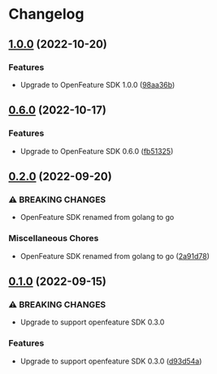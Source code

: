 # Changelog

## [1.0.0](https://github.com/rollout/cloudbees-openfeature-provider-go/compare/v0.6.0...v1.0.0) (2022-10-20)


### Features

* Upgrade to OpenFeature SDK 1.0.0 ([98aa36b](https://github.com/rollout/cloudbees-openfeature-provider-go/commit/98aa36b8befc06aa76a35ef0244edaa4d559a256))

## [0.6.0](https://github.com/rollout/cloudbees-openfeature-provider-go/compare/v0.2.0...v0.6.0) (2022-10-17)


### Features

* Upgrade to OpenFeature SDK 0.6.0 ([fb51325](https://github.com/rollout/cloudbees-openfeature-provider-go/commit/fb513253e83d46055e91112ad729b4363c54f339))

## [0.2.0](https://github.com/rollout/cloudbees-openfeature-provider-go/compare/v0.1.0...v0.2.0) (2022-09-20)


### ⚠ BREAKING CHANGES

* OpenFeature SDK renamed from golang to go

### Miscellaneous Chores

* OpenFeature SDK renamed from golang to go ([2a91d78](https://github.com/rollout/cloudbees-openfeature-provider-go/commit/2a91d780a1323995fad0fb1750cc013cd46f6bfd))

## [0.1.0](https://github.com/rollout/cloudbees-openfeature-provider-go/compare/v0.0.2...v0.1.0) (2022-09-15)


### ⚠ BREAKING CHANGES

* Upgrade to support openfeature SDK 0.3.0

### Features

* Upgrade to support openfeature SDK 0.3.0 ([d93d54a](https://github.com/rollout/cloudbees-openfeature-provider-go/commit/d93d54adf89ba91c2df8a2806e23f610599561a7))
